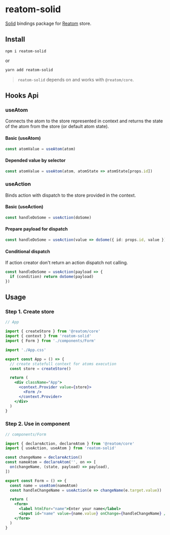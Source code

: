 
# reatom-solid

[Solid](https://github.com/ryansolid/solid) bindings package for [Reatom](https://github.com/artalar/reatom) store.


## Install

```
npm i reatom-solid
```

or

```sh
yarn add reatom-solid
```

> `reatom-solid` depends on and works with `@reatom/core`.

## Hooks Api

### useAtom

Connects the atom to the store represented in context and returns the state of the atom from the store (or default atom state).

#### Basic (useAtom)

```ts
const atomValue = useAtom(atom)
```

#### Depended value by selector

```ts
const atomValue = useAtom(atom, atomState => atomState[props.id])
```

### useAction

Binds action with dispatch to the store provided in the context.

#### Basic (useAction)

```ts
const handleDoSome = useAction(doSome)
```

#### Prepare payload for dispatch

```ts
const handleDoSome = useAction(value => doSome({ id: props.id, value }))
```

#### Conditional dispatch

If action creator don't return an action dispatch not calling.

```ts
const handleDoSome = useAction(payload => {
  if (condition) return doSome(payload)
})
```

## Usage

### Step 1. Create store

```jsx
// App

import { createStore } from '@reatom/core'
import { context } from 'reatom-solid'
import { Form } from './components/Form'

import './App.css'

export const App = () => {
  // create statefull context for atoms execution
  const store = createStore()

  return (
    <div className="App">
      <context.Provider value={store}>
        <Form />
      </context.Provider>
    </div>
  )
}
```

### Step 2. Use in component

```jsx
// components/Form

import { declareAction, declareAtom } from '@reatom/core'
import { useAction, useAtom } from 'reatom-solid'

const changeName = declareAction()
const nameAtom = declareAtom('', on => [
  on(changeName, (state, payload) => payload),
])

export const Form = () => {
  const name = useAtom(nameAtom)
  const handleChangeName = useAction(e => changeName(e.target.value))

  return (
    <form>
      <label htmlFor="name">Enter your name</label>
      <input id="name" value={name.value} onChange={handleChangeName} />
    </form>
  )
}
```

